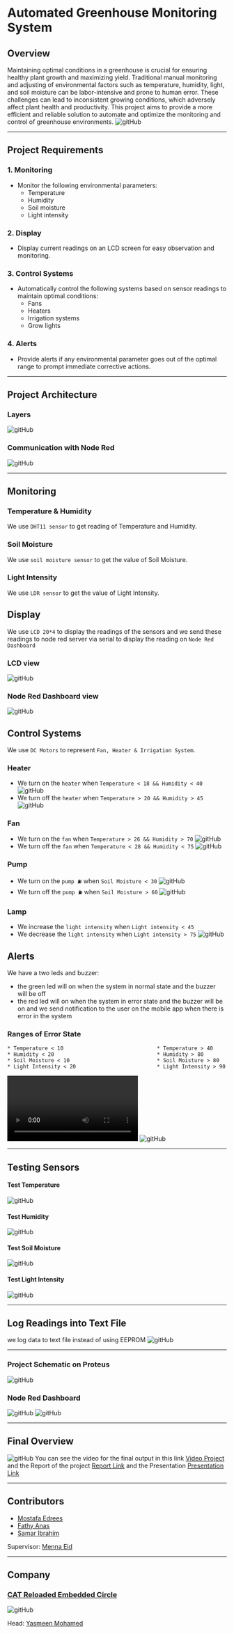 # Automated Greenhouse Monitoring System

## Overview
Maintaining optimal conditions in a greenhouse is crucial for ensuring healthy plant growth and maximizing yield. 
Traditional manual monitoring and adjusting of environmental factors such as temperature, humidity, light, 
and soil moisture can be labor-intensive and prone to human error. These challenges can lead to inconsistent growing conditions, 
which adversely affect plant health and productivity. This project aims to provide a more efficient and reliable solution to automate 
and optimize the monitoring and control of greenhouse environments.
![gitHub](https://github.com/MostafaEdrees11/Automated_Greenhouse_Monitoring_System_Bits_Wizards_Team/blob/master/Documetation/images/project.jpg)
___

## Project Requirements
### 1. Monitoring
* Monitor the following environmental parameters:
	* Temperature
	* Humidity 
	* Soil moisture 
	* Light intensity
	
### 2. Display
* Display current readings on an LCD screen for easy observation and monitoring.

### 3. Control Systems
* Automatically control the following systems based on sensor readings to maintain optimal conditions:
	* Fans
	* Heaters
	* Irrigation systems
	* Grow lights
### 4. Alerts
* Provide alerts if any environmental parameter goes out of the optimal range to prompt immediate corrective actions.
___

## Project Architecture 
### Layers
![gitHub](https://github.com/MostafaEdrees11/Automated_Greenhouse_Monitoring_System_Bits_Wizards_Team/blob/master/Documetation/images/Project%20Layers.JPG)
### Communication with Node Red
![gitHub](https://github.com/MostafaEdrees11/Automated_Greenhouse_Monitoring_System_Bits_Wizards_Team/blob/master/Documetation/images/Communication_MCU1_to_NodeRed.JPG)
___

## Monitoring 
### Temperature & Humidity
We use `DHT11 sensor` to get reading of Temperature and Humidity.
### Soil Moisture
We use `soil moisture sensor` to get the value of Soil Moisture.
### Light Intensity 
We use `LDR sensor` to get the value of Light Intensity.

## Display
We use `LCD 20*4` to display the readings of the sensors and we send these readings to node red server via serial to display the reading on `Node Red Dashboard`
### LCD view
![gitHub](https://github.com/MostafaEdrees11/Automated_Greenhouse_Monitoring_System_Bits_Wizards_Team/blob/master/Documetation/images/LCD.gif)
### Node Red Dashboard view
![gitHub](https://github.com/MostafaEdrees11/Automated_Greenhouse_Monitoring_System_Bits_Wizards_Team/blob/master/Documetation/images/NodeRed_Dashborad.gif)

## Control Systems
We use `DC Motors` to represent `Fan, Heater & Irrigation System`.
### Heater
* We turn on the `heater` when `Temperature < 18 && Humidity < 40`
![gitHub](https://github.com/MostafaEdrees11/Automated_Greenhouse_Monitoring_System_Bits_Wizards_Team/blob/master/Documetation/images/Heater_On.gif)
* We turn off the `heater` when `Temperature > 20 && Humidity > 45`
![gitHub](https://github.com/MostafaEdrees11/Automated_Greenhouse_Monitoring_System_Bits_Wizards_Team/blob/master/Documetation/images/Heater_Off.gif)

### Fan
* We turn on the `fan` when `Temperature > 26 && Humidity > 70`
![gitHub](https://github.com/MostafaEdrees11/Automated_Greenhouse_Monitoring_System_Bits_Wizards_Team/blob/master/Documetation/images/Fan_On.gif)
* We turn off the `fan` when `Temperature < 28 && Humidity < 75`
![gitHub](https://github.com/MostafaEdrees11/Automated_Greenhouse_Monitoring_System_Bits_Wizards_Team/blob/master/Documetation/images/Fan_Off.gif)

### Pump
* We turn on the `pump ⛽` when `Soil Moisture < 30`
![gitHub](https://github.com/MostafaEdrees11/Automated_Greenhouse_Monitoring_System_Bits_Wizards_Team/blob/master/Documetation/images/Pump_On.gif)
* We turn off the `pump ⛽` when `Soil Moisture > 60`
![gitHub](https://github.com/MostafaEdrees11/Automated_Greenhouse_Monitoring_System_Bits_Wizards_Team/blob/master/Documetation/images/Pump_Off.gif)

### Lamp
* We increase the `light intensity` when `Light intensity < 45`
* We decrease the `light intensity` when `Light intensity > 75`
![gitHub](https://github.com/MostafaEdrees11/Automated_Greenhouse_Monitoring_System_Bits_Wizards_Team/blob/master/Documetation/images/Lamp.gif)

## Alerts
We have a two leds and buzzer:
* the green led will on when the system in normal state and the buzzer will be off
* the red led will on when the system in error state and the buzzer will be on and we send notification to the user on the mobile app when there is error in the system

### Ranges of Error State
```
* Temperature < 10                              * Temperature > 40
* Humidity < 20                                 * Humidity > 80
* Soil Moisture < 10                            * Soil Moisture > 80
* Light Intensity < 20                          * Light Intensity > 90
```
![gitHub](https://github.com/MostafaEdrees11/Automated_Greenhouse_Monitoring_System_Bits_Wizards_Team/blob/master/Documetation/images/Buzzer_when_Error.mp4)
![gitHub](https://github.com/MostafaEdrees11/Automated_Greenhouse_Monitoring_System_Bits_Wizards_Team/blob/master/Documetation/images/Notification_for_System_Error.jpg)

___

## Testing Sensors
#### Test Temperature 
![gitHub](https://github.com/MostafaEdrees11/Automated_Greenhouse_Monitoring_System_Bits_Wizards_Team/blob/master/Documetation/images/Temperature.gif)
#### Test Humidity 
![gitHub](https://github.com/MostafaEdrees11/Automated_Greenhouse_Monitoring_System_Bits_Wizards_Team/blob/master/Documetation/images/Humidity.gif)
#### Test Soil Moisture
![gitHub](https://github.com/MostafaEdrees11/Automated_Greenhouse_Monitoring_System_Bits_Wizards_Team/blob/master/Documetation/images/Soil_Moisture.gif)
#### Test Light Intensity 
![gitHub](https://github.com/MostafaEdrees11/Automated_Greenhouse_Monitoring_System_Bits_Wizards_Team/blob/master/Documetation/images/Light_Intensity.gif)
___

## Log Readings into Text File
we log data to text file instead of using EEPROM
![gitHub](https://github.com/MostafaEdrees11/Automated_Greenhouse_Monitoring_System_Bits_Wizards_Team/blob/master/Documetation/images/Data_Logged.JPG)
___

### Project Schematic on Proteus
![gitHub](https://github.com/MostafaEdrees11/Automated_Greenhouse_Monitoring_System_Bits_Wizards_Team/blob/master/Documetation/images/Project_Schematic_on_Proteus.JPG)

### Node Red Dashboard
![gitHub](https://github.com/MostafaEdrees11/Automated_Greenhouse_Monitoring_System_Bits_Wizards_Team/blob/master/Documetation/images/NodeRed_Functions.JPG)
![gitHub](https://github.com/MostafaEdrees11/Automated_Greenhouse_Monitoring_System_Bits_Wizards_Team/blob/master/Documetation/images/Node_Red_Dashboard.JPG)
___

## Final Overview
![gitHub](https://github.com/MostafaEdrees11/Automated_Greenhouse_Monitoring_System_Bits_Wizards_Team/blob/master/Documetation/images/Proteus_with_Server_with_Mobile_App.jpg)
You can see the video for the final output in this link [Video Project]()
and the Report of the project [Report Link]() and the Presentation [Presentation Link](https://www.canva.com/design/DAGKqLtwIz0/0gDAwP-sjlxO_CZzNDPGyw/edit)
___

## Contributors
* [Mostafa Edrees](https://www.linkedin.com/in/mostafa-edrees-427373225/)
* [Fathy Anas](https://www.linkedin.com/in/fathy-anas/)
* [Samar Ibrahim](https://www.linkedin.com/in/samar-ibrahim-b6b2a1272/?originalSubdomain=eg)

Supervisor: [Menna Eid](https://www.linkedin.com/in/menna-eid-084115240?utm_source=share&utm_campaign=share_via&utm_content=profile&utm_medium=android_app)   
___

## Company
### [CAT Reloaded Embedded Circle](https://www.linkedin.com/company/cat-reloaded/mycompany/)

![gitHub](https://github.com/MostafaEdrees11/Bits_Wizards/blob/master/Documetation/images/CAT.png)

Head: [Yasmeen Mohamed](https://www.linkedin.com/in/yasmeen-mohamed-48a061225?utm_source=share&utm_campaign=share_via&utm_content=profile&utm_medium=android_app)